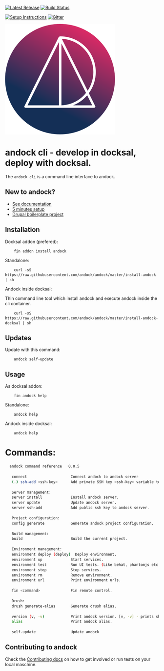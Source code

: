 [![Latest Release](https://img.shields.io/github/release/andock/andock.svg?style=flat-square)](https://github.com/andock/andock/releases/latest) [![Build Status](https://img.shields.io/travis/andock/andock.svg?style=flat-square)](https://travis-ci.org/andock/andock)

[![Setup Instructions](https://img.shields.io/badge/%E2%9A%99-%20Setup%20Instructions%20-blue.svg)](https://andock.readthedocs.io/en/latest/)
[![Gitter](https://img.shields.io/gitter/room/andock/community-support.svg)](https://gitter.im/andock/community-support?source=orgpage)

![alt text](docs/images/logo_circle.svg "andock")

# andock cli - develop in docksal, deploy with docksal.

The `andock cli` is a command line interface to andock.    

## New to andock?
* [See documentation](https://andock.readthedocs.io/en/latest/)
* [5 minutes setup](https://andock.readthedocs.io/en/latest/getting-started/docksal/)
* [Drupal boilerplate project](https://github.com/andock/boilerplate-drupal8)
## Installation
Docksal addon (prefered):
```
    fin addon install andock
```
Standalone: 
```
    curl -sS https://raw.githubusercontent.com/andock/andock/master/install-andock | sh
```
Andock inside docksal:

Thin command line tool which install andock and execute andock inside the cli container.  
```
    curl -sS https://raw.githubusercontent.com/andock/andock/master/install-andock-docksal | sh
```


## Updates
Update with this command:
```
    andock self-update
```

## Usage
As docksal addon:
```
    fin andock help
```
Standalone: 
```
    andock help
```

Andock inside docksal:
```
    andock help
```

# Commands:
```bash
  andock command reference   0.0.5
 
   connect                    Connect andock to andock server
   (.) ssh-add <ssh-key>      Add private SSH key <ssh-key> variable to the agent store.
 
   Server management:         
   server install             Install andock server.
   server update              Update andock server.
   server ssh-add             Add public ssh key to andock server.
 
   Project configuration:     
   config generate            Generate andock project configuration.
 
   Build management:          
   build                      Build the current project.
 
   Environment management:    
   environment deploy (deploy)  Deploy environment.
   environment up             Start services.
   environment test           Run UI tests. (Like behat, phantomjs etc.)
   environment stop           Stop services.
   environment rm             Remove environment.
   environment url            Print environment urls.
 
   fin <command>              Fin remote control.
 
   Drush:                     
   drush generate-alias       Generate drush alias.
 
   version (v, -v)            Print andock version. [v, -v] - prints short version
   alias                      Print andock alias.
 
   self-update                Update andock

```


## Contributing to andock
Check the [Contributing docs](CONTRIBUTING.md) on how to get involved or run tests on your local maschine.
